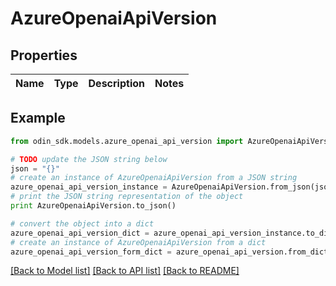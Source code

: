 # AzureOpenaiApiVersion


## Properties

Name | Type | Description | Notes
------------ | ------------- | ------------- | -------------

## Example

```python
from odin_sdk.models.azure_openai_api_version import AzureOpenaiApiVersion

# TODO update the JSON string below
json = "{}"
# create an instance of AzureOpenaiApiVersion from a JSON string
azure_openai_api_version_instance = AzureOpenaiApiVersion.from_json(json)
# print the JSON string representation of the object
print AzureOpenaiApiVersion.to_json()

# convert the object into a dict
azure_openai_api_version_dict = azure_openai_api_version_instance.to_dict()
# create an instance of AzureOpenaiApiVersion from a dict
azure_openai_api_version_form_dict = azure_openai_api_version.from_dict(azure_openai_api_version_dict)
```
[[Back to Model list]](../README.md#documentation-for-models) [[Back to API list]](../README.md#documentation-for-api-endpoints) [[Back to README]](../README.md)


